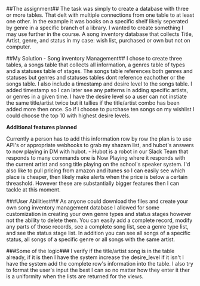 
##The assignment##
The task was simply to create a database with three or more tables. That delt with multiple connections from one table to at least one other. In the example it was books on a specific shelf likely seperated by genre in a specific branch of a library. I wanted to create something I may use further in the course. A song inventory database that collects Title, Artist, genre, and status in my case: wish list, purchased or own but not on computer.

##My Solution - Song inventory Management##
I chose to create three tables, a songs table that collects all information, a genres table of types and a statuses table of stages. The songs table references both genres and statuses but genres and statuses tables dont reference eachother or the songs table. I also include a timestamp and desire level to the songs table. I added timestamp so I can later see any patterns in adding specific artists, or genres in a given time. I have the desire level so a user can not instiate the same title/artist twice but it tallies if the title/artist combo has been added more then once. So if i choose to purchase ten songs on my wishlist I could choose the top 10 with highest desire levels.

**Additional features planned** 
 <p>Currently a person has to add this information row by row the plan is to use API's or appropriate webhooks to grab my shazam list, and hubot's answers to now playing in DM with hubot. - Hubot is a robot in our Slack Team that responds to many commands one is Now Playing where it responds with the current artist and song title playing on the school's speaker system. I'd also like to pull pricing from amazon and itunes so I can easily see which place is cheaper, then likely make alerts when the price is below a certain threashold. However these are substantially bigger features then I can tackle at this moment.</p>
 
###User Abilities###
 As anyone could download the files and create your own song inventory management database I allowed for some customization in creating your own genre types and status stages however not the ability to delete them. You can easily add a complete record, modify any parts of those records, see a complete song list, see a genre type list, and see the status stage list. In addition you can see all songs of a specific status, all songs of a specific genre or all songs with the same artist. 

###Some of the logic###
I verify if the title/artist song is in the table already, if it is then I have the system increase the desire_level if it isn't I have the system add the complete row's information into the table. I also try to format the user's input the best I can so no matter how they enter it ther is a uniformity when the lists are returned for the views.
